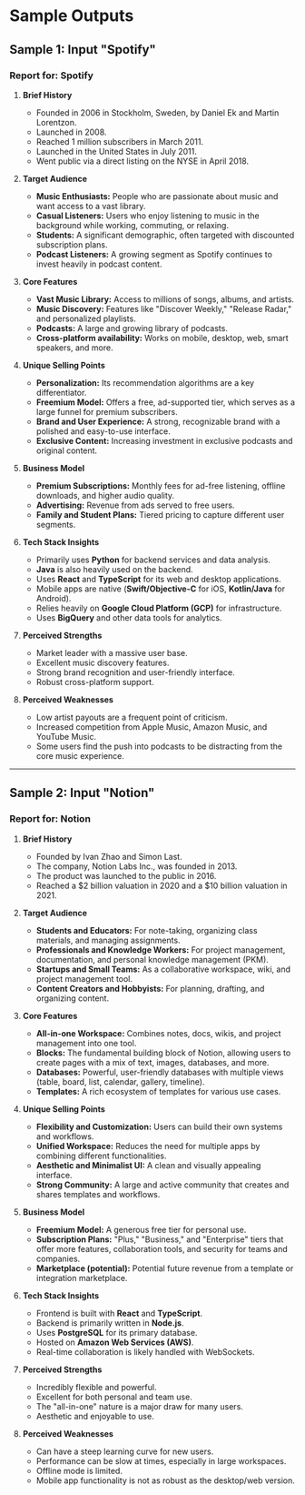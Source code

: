 # Sample Outputs

## Sample 1: Input "Spotify"

### Report for: Spotify

1.  **Brief History**
    -   Founded in 2006 in Stockholm, Sweden, by Daniel Ek and Martin Lorentzon.
    -   Launched in 2008.
    -   Reached 1 million subscribers in March 2011.
    -   Launched in the United States in July 2011.
    -   Went public via a direct listing on the NYSE in April 2018.

2.  **Target Audience**
    -   **Music Enthusiasts:** People who are passionate about music and want access to a vast library.
    -   **Casual Listeners:** Users who enjoy listening to music in the background while working, commuting, or relaxing.
    -   **Students:** A significant demographic, often targeted with discounted subscription plans.
    -   **Podcast Listeners:** A growing segment as Spotify continues to invest heavily in podcast content.

3.  **Core Features**
    -   **Vast Music Library:** Access to millions of songs, albums, and artists.
    -   **Music Discovery:** Features like "Discover Weekly," "Release Radar," and personalized playlists.
    -   **Podcasts:** A large and growing library of podcasts.
    -   **Cross-platform availability:** Works on mobile, desktop, web, smart speakers, and more.

4.  **Unique Selling Points**
    -   **Personalization:** Its recommendation algorithms are a key differentiator.
    -   **Freemium Model:** Offers a free, ad-supported tier, which serves as a large funnel for premium subscribers.
    -   **Brand and User Experience:** A strong, recognizable brand with a polished and easy-to-use interface.
    -   **Exclusive Content:** Increasing investment in exclusive podcasts and original content.

5.  **Business Model**
    -   **Premium Subscriptions:** Monthly fees for ad-free listening, offline downloads, and higher audio quality.
    -   **Advertising:** Revenue from ads served to free users.
    -   **Family and Student Plans:** Tiered pricing to capture different user segments.

6.  **Tech Stack Insights**
    -   Primarily uses **Python** for backend services and data analysis.
    -   **Java** is also heavily used on the backend.
    -   Uses **React** and **TypeScript** for its web and desktop applications.
    -   Mobile apps are native (**Swift/Objective-C** for iOS, **Kotlin/Java** for Android).
    -   Relies heavily on **Google Cloud Platform (GCP)** for infrastructure.
    -   Uses **BigQuery** and other data tools for analytics.

7.  **Perceived Strengths**
    -   Market leader with a massive user base.
    -   Excellent music discovery features.
    -   Strong brand recognition and user-friendly interface.
    -   Robust cross-platform support.

8.  **Perceived Weaknesses**
    -   Low artist payouts are a frequent point of criticism.
    -   Increased competition from Apple Music, Amazon Music, and YouTube Music.
    -   Some users find the push into podcasts to be distracting from the core music experience.

---

## Sample 2: Input "Notion"

### Report for: Notion

1.  **Brief History**
    -   Founded by Ivan Zhao and Simon Last.
    -   The company, Notion Labs Inc., was founded in 2013.
    -   The product was launched to the public in 2016.
    -   Reached a $2 billion valuation in 2020 and a $10 billion valuation in 2021.

2.  **Target Audience**
    -   **Students and Educators:** For note-taking, organizing class materials, and managing assignments.
    -   **Professionals and Knowledge Workers:** For project management, documentation, and personal knowledge management (PKM).
    -   **Startups and Small Teams:** As a collaborative workspace, wiki, and project management tool.
    -   **Content Creators and Hobbyists:** For planning, drafting, and organizing content.

3.  **Core Features**
    -   **All-in-one Workspace:** Combines notes, docs, wikis, and project management into one tool.
    -   **Blocks:** The fundamental building block of Notion, allowing users to create pages with a mix of text, images, databases, and more.
    -   **Databases:** Powerful, user-friendly databases with multiple views (table, board, list, calendar, gallery, timeline).
    -   **Templates:** A rich ecosystem of templates for various use cases.

4.  **Unique Selling Points**
    -   **Flexibility and Customization:** Users can build their own systems and workflows.
    -   **Unified Workspace:** Reduces the need for multiple apps by combining different functionalities.
    -   **Aesthetic and Minimalist UI:** A clean and visually appealing interface.
    -   **Strong Community:** A large and active community that creates and shares templates and workflows.

5.  **Business Model**
    -   **Freemium Model:** A generous free tier for personal use.
    -   **Subscription Plans:** "Plus," "Business," and "Enterprise" tiers that offer more features, collaboration tools, and security for teams and companies.
    -   **Marketplace (potential):** Potential future revenue from a template or integration marketplace.

6.  **Tech Stack Insights**
    -   Frontend is built with **React** and **TypeScript**.
    -   Backend is primarily written in **Node.js**.
    -   Uses **PostgreSQL** for its primary database.
    -   Hosted on **Amazon Web Services (AWS)**.
    -   Real-time collaboration is likely handled with WebSockets.

7.  **Perceived Strengths**
    -   Incredibly flexible and powerful.
    -   Excellent for both personal and team use.
    -   The "all-in-one" nature is a major draw for many users.
    -   Aesthetic and enjoyable to use.

8.  **Perceived Weaknesses**
    -   Can have a steep learning curve for new users.
    -   Performance can be slow at times, especially in large workspaces.
    -   Offline mode is limited.
    -   Mobile app functionality is not as robust as the desktop/web version. 